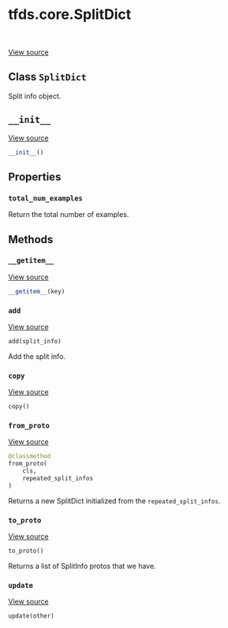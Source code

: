 <div itemscope itemtype="http://developers.google.com/ReferenceObject">
<meta itemprop="name" content="tfds.core.SplitDict" />
<meta itemprop="path" content="Stable" />
<meta itemprop="property" content="total_num_examples"/>
<meta itemprop="property" content="__getitem__"/>
<meta itemprop="property" content="__init__"/>
<meta itemprop="property" content="add"/>
<meta itemprop="property" content="copy"/>
<meta itemprop="property" content="from_proto"/>
<meta itemprop="property" content="to_proto"/>
<meta itemprop="property" content="update"/>
</div>

# tfds.core.SplitDict

<!-- Insert buttons -->

<table class="tfo-notebook-buttons tfo-api" align="left">
</table>

<a target="_blank" href="https://github.com/tensorflow/datasets/tree/master/tensorflow_datasets/core/splits.py">View
source</a>

## Class `SplitDict`

<!-- Start diff -->
Split info object.

<!-- Placeholder for "Used in" -->


<h2 id="__init__"><code>__init__</code></h2>

<a target="_blank" href="https://github.com/tensorflow/datasets/tree/master/tensorflow_datasets/core/splits.py">View
source</a>

``` python
__init__()
```

## Properties

<h3 id="total_num_examples"><code>total_num_examples</code></h3>

Return the total number of examples.

## Methods

<h3 id="__getitem__"><code>__getitem__</code></h3>

<a target="_blank" href="https://github.com/tensorflow/datasets/tree/master/tensorflow_datasets/core/splits.py">View
source</a>

``` python
__getitem__(key)
```

<h3 id="add"><code>add</code></h3>

<a target="_blank" href="https://github.com/tensorflow/datasets/tree/master/tensorflow_datasets/core/splits.py">View
source</a>

``` python
add(split_info)
```

Add the split info.

<h3 id="copy"><code>copy</code></h3>

<a target="_blank" href="https://github.com/tensorflow/datasets/tree/master/tensorflow_datasets/core/splits.py">View
source</a>

``` python
copy()
```

<h3 id="from_proto"><code>from_proto</code></h3>

<a target="_blank" href="https://github.com/tensorflow/datasets/tree/master/tensorflow_datasets/core/splits.py">View
source</a>

``` python
@classmethod
from_proto(
    cls,
    repeated_split_infos
)
```

Returns a new SplitDict initialized from the `repeated_split_infos`.

<h3 id="to_proto"><code>to_proto</code></h3>

<a target="_blank" href="https://github.com/tensorflow/datasets/tree/master/tensorflow_datasets/core/splits.py">View
source</a>

``` python
to_proto()
```

Returns a list of SplitInfo protos that we have.

<h3 id="update"><code>update</code></h3>

<a target="_blank" href="https://github.com/tensorflow/datasets/tree/master/tensorflow_datasets/core/utils/py_utils.py">View
source</a>

``` python
update(other)
```
